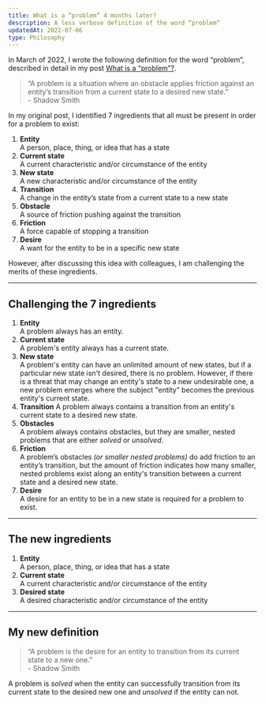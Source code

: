 ```yaml
---
title: What is a “problem“ 4 months later?
description: A less verbose definition of the word “problem“
updatedAt: 2022-07-06
type: Philosophy
---
```


In March of 2022, I wrote the following definition for the word “problem”, described in detail in my post [What is a “problem”?](/what-is-a-problem).

> “A problem is a situation where an obstacle applies friction against an entity’s transition from a current state to a desired new state.” <br>- Shadow Smith

In my original post, I identified 7 ingredients that all must be present in order for a problem to exist:

1. **Entity** <br>A person, place, thing, or idea that has a state
2. **Current state** <br>A current characteristic and/or circumstance of the entity
3. **New state** <br>A new characteristic and/or circumstance of the entity
4. **Transition** <br>A change in the entity’s state from a current state to a new state
5. **Obstacle** <br>A source of friction pushing against the transition
6. **Friction** <br>A force capable of stopping a transition
7. **Desire** <br>A want for the entity to be in a specific new state

However, after discussing this idea with colleagues, I am challenging the merits of these ingredients.

---

## Challenging the 7 ingredients

1. **Entity** <br>A problem always has an entity.
2. **Current state** <br>A problem's entity always has a current state.
3. **New state** <br>A problem's entity can have an unlimited amount of new states, but if a particular new state isn't desired, there is no problem. However, if there is a threat that may change an entity's state to a new undesirable one, a new problem emerges where the subject "entity" becomes the previous entity's current state.
4. **Transition** <be>A problem always contains a transition from an entity's current state to a desired new state.
5. **Obstacles** <br>A problem always contains obstacles, but they are smaller, nested problems that are either _solved_ or _unsolved_.
6. **Friction** <br>A problem’s obstacles _(or smaller nested problems)_ do add friction to an entity’s transition, but the amount of friction indicates how many smaller, nested problems exist along an entity's transition between a current state and a desired new state.
7. **Desire** <br>A desire for an entity to be in a new state is required for a problem to exist.

---

## The new ingredients

1. **Entity** <br>A person, place, thing, or idea that has a state
2. **Current state** <br>A current characteristic and/or circumstance of the entity
3. **Desired state** <br>A desired characteristic and/or circumstance of the entity

---

## My new definition

> “A problem is the desire for an entity to transition from its current state to a new one.” <br>- Shadow Smith

A problem is _solved_ when the entity can successfully transition from its current state to the desired new one and _unsolved_ if the entity can not.
